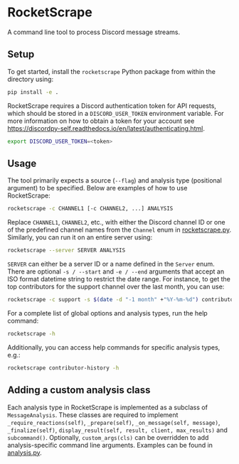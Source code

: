 # RocketScrape

A command line tool to process Discord message streams.

## Setup

To get started, install the `rocketscrape` Python package from within the directory using:
```bash
pip install -e .
```
RocketScrape requires a Discord authentication token for API requests, which should be stored in a
`DISCORD_USER_TOKEN` environment variable. For more information on how to obtain a token for your account see https://discordpy-self.readthedocs.io/en/latest/authenticating.html.
```bash
export DISCORD_USER_TOKEN=<token>
```

## Usage

The tool primarily expects a source (`--flag`) and analysis type (positional argument) to be specified. 
Below are examples of how to use RocketScrape:

```bash
rocketscrape -c CHANNEL1 [-c CHANNEL2, ...] ANALYSIS 
```
Replace `CHANNEL1`, `CHANNEL2`, etc., with either the Discord channel ID or one of the predefined channel names from 
the `Channel` enum in [rocketscrape.py](src/rocketscrape.py). Similarly, you can run it on an entire server using:
```bash
rocketscrape --server SERVER ANALYSIS 
```
`SERVER` can either be a server ID or a name defined in the `Server` enum. There are optional `-s / --start` and
`-e / --end` arguments that accept an ISO format datetime string to restrict the date range. For instance,
to get the top contributors for the support channel over the last month, you can use:
```bash
rocketscrape -c support -s $(date -d "-1 month" +"%Y-%m-%d") contributors
```
For a complete list of global options and analysis types, run the help command:
```bash
rocketscrape -h
```
Additionally, you can access help commands for specific analysis types, e.g.:
```bash
rocketscrape contributor-history -h
```

## Adding a custom analysis class
Each analysis type in RocketScrape is implemented as a subclass of `MessageAnalysis`. These classes are required to
implement `_require_reactions(self)`, `_prepare(self)`, `_on_message(self, message)`, `_finalize(self)`,
`display_result(self, result, client, max_results)` and `subcommand()`. Optionally, `custom_args(cls)` can be overridden
to add analysis-specific command line arguments. Examples can be found in [analysis.py](src/analysis.py).